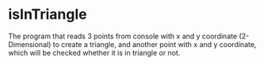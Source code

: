 # isInTriangle
The program that reads 3 points from console with x and y coordinate (2-Dimensional) to create a triangle, and another point with x and y coordinate, which will be checked whether it is in triangle or not. 
